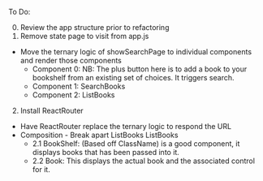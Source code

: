 To Do:

0. Review the app structure prior to refactoring
1. Remove state page to visit from app.js
- Move the ternary logic of showSearchPage to individual components and render those components
    - Component 0: NB: The plus button here is to add a book to your bookshelf from an existing
    set of choices. It triggers search.
    - Component 1: SearchBooks
    - Component 2: ListBooks
2. Install ReactRouter
- Have ReactRouter replace the ternary logic to respond the URL
- Composition - Break apart ListBooks ListBooks 
    - 2.1 BookShelf: (Based off ClassName) is a good component, it displays
    books that has been passed into it.
    - 2.2 Book: This displays the actual book and the associated control for it.

